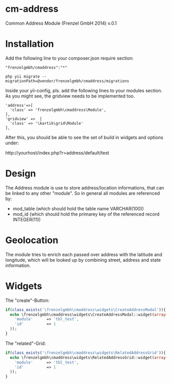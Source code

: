 cm-address
==========

Common Address Module (Frenzel GmbH 2014) v.0.1

Installation
============

Add the following line to your composer.json require section:

```
"frenzelgmbh/cmaddress":"*"
```

```
php yii migrate --migrationPath=@vendor/frenzelgmbh/cmaddress/migrations
```

Inside your yii-config, pls. add the following lines to your modules section. As you
might see, the gridview needs to be implemented too.
```
'address'=>[
  'class' => 'frenzelgmbh\cmaddress\Module',
],
'gridview' =>  [
  'class' => '\kartik\grid\Module'
],
```

After this, you should be able to see the set of build in widgets and options under:

http://yourhost/index.php?r=address/default/test

Design
======

The Address module is use to store address/location informations, that can be linked to any other "module".
So in general all modules are referenced by:

* mod_table (which should hold the table name VARCHAR(100))
* mod_id    (which should hold the primarey key of the referenced record INTEGER(11))

Geolocation
===========

The module tries to enrich each passed over address with the latitude and longitude, which will be looked
up by combining street, address and state information.


Widgets
=======

The "create"-Button:
```php
if(class_exists('\frenzelgmbh\cmaddress\widgets\CreateAddressModal')){
  echo \frenzelgmbh\cmaddress\widgets\CreateAddressModal::widget(array(
    'module'      => 'tbl_test',
    'id'          => 1
  )); 
}
```

The "related"-Grid:
```php
if(class_exists('\frenzelgmbh\cmaddress\widgets\RelatedAddressGrid')){
  echo \frenzelgmbh\cmaddress\widgets\RelatedAddressGrid::widget(array(
    'module'      => 'tbl_test',
    'id'          => 1
  )); 
}
```
